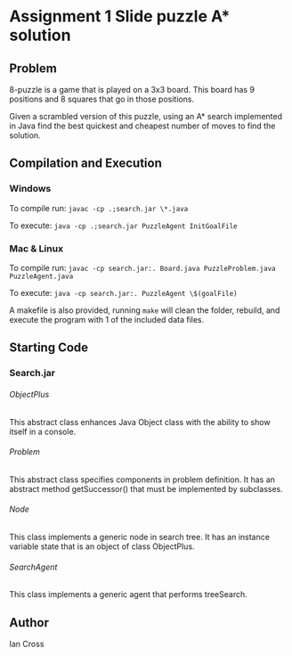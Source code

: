 # Assignment 1 Slide puzzle A\* solution

## Problem

8-puzzle is a game that is played on a 3x3 board. This board has 9 positions and 8 squares that go in those positions.

Given a scrambled version of this puzzle, using an A\* search implemented in Java find the best quickest and cheapest number of moves to find the solution.

## Compilation and Execution

### Windows

To compile run:
`javac -cp .;search.jar \*.java`

To execute: `java -cp .;search.jar PuzzleAgent InitGoalFile`

### Mac & Linux

To compile run: `javac -cp search.jar:. Board.java PuzzleProblem.java PuzzleAgent.java`

To execute: `java -cp search.jar:. PuzzleAgent \$(goalFile)`

A makefile is also provided, running `make` will clean the folder, rebuild, and execute the program with 1 of the included data files.

## Starting Code

### Search.jar

###### ObjectPlus

This abstract class enhances Java Object class with the ability to show itself in a console.

###### Problem

This abstract class specifies components in problem definition. It has an abstract method getSuccessor() that must be implemented by subclasses.

###### Node

This class implements a generic node in search tree. It has an instance variable state that is an object of class ObjectPlus.

###### SearchAgent

This class implements a generic agent that performs treeSearch.

## Author

Ian Cross
